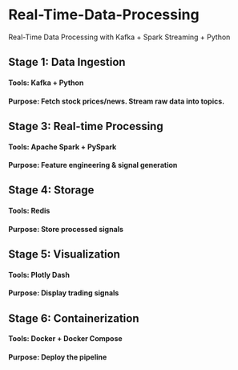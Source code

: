 # Real-Time-Data-Processing
Real-Time Data Processing with Kafka + Spark Streaming + Python

## Stage 1: Data Ingestion

#### Tools: Kafka + Python
#### Purpose: Fetch stock prices/news. Stream raw data into topics.

## Stage 3: Real-time Processing

#### Tools: Apache Spark + PySpark
#### Purpose: Feature engineering & signal generation

## Stage 4: Storage

#### Tools: Redis
#### Purpose: Store processed signals

## Stage 5: Visualization

#### Tools: Plotly Dash
#### Purpose: Display trading signals

## Stage 6: Containerization

#### Tools: Docker + Docker Compose
#### Purpose: Deploy the pipeline
